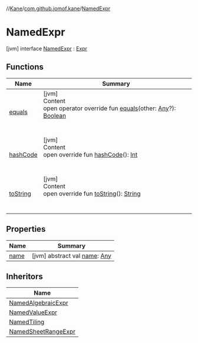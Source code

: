//[Kane](../../index.md)/[com.github.jomof.kane](../index.md)/[NamedExpr](index.md)



# NamedExpr  
 [jvm] interface [NamedExpr](index.md) : [Expr](../-expr/index.md)   


## Functions  
  
|  Name|  Summary| 
|---|---|
| [equals](https://kotlinlang.org/api/latest/jvm/stdlib/kotlin/-any/equals.html)| [jvm]  <br>Content  <br>open operator override fun [equals](https://kotlinlang.org/api/latest/jvm/stdlib/kotlin/-any/equals.html)(other: [Any](https://kotlinlang.org/api/latest/jvm/stdlib/kotlin/-any/index.html)?): [Boolean](https://kotlinlang.org/api/latest/jvm/stdlib/kotlin/-boolean/index.html)  <br><br><br>
| [hashCode](https://kotlinlang.org/api/latest/jvm/stdlib/kotlin/-any/hash-code.html)| [jvm]  <br>Content  <br>open override fun [hashCode](https://kotlinlang.org/api/latest/jvm/stdlib/kotlin/-any/hash-code.html)(): [Int](https://kotlinlang.org/api/latest/jvm/stdlib/kotlin/-int/index.html)  <br><br><br>
| [toString](https://kotlinlang.org/api/latest/jvm/stdlib/kotlin/-any/to-string.html)| [jvm]  <br>Content  <br>open override fun [toString](https://kotlinlang.org/api/latest/jvm/stdlib/kotlin/-any/to-string.html)(): [String](https://kotlinlang.org/api/latest/jvm/stdlib/kotlin/-string/index.html)  <br><br><br>


## Properties  
  
|  Name|  Summary| 
|---|---|
| [name](index.md#com.github.jomof.kane/NamedExpr/name/#/PointingToDeclaration/)|  [jvm] abstract val [name](index.md#com.github.jomof.kane/NamedExpr/name/#/PointingToDeclaration/): [Any](https://kotlinlang.org/api/latest/jvm/stdlib/kotlin/-any/index.html)   <br>


## Inheritors  
  
|  Name| 
|---|
| [NamedAlgebraicExpr](../-named-algebraic-expr/index.md)
| [NamedValueExpr](../-named-value-expr/index.md)
| [NamedTiling](../-named-tiling/index.md)
| [NamedSheetRangeExpr](../../com.github.jomof.kane.sheet/-named-sheet-range-expr/index.md)


